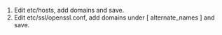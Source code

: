 1. Edit etc/hosts, add domains and save.
2. Edit etc/ssl/openssl.conf, add domains under [  alternate_names ] and save.
